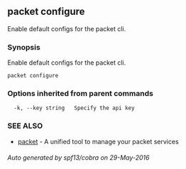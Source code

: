 ## packet configure

Enable default configs for the packet cli.

### Synopsis


Enable default configs for the packet cli.

```
packet configure
```

### Options inherited from parent commands

```
  -k, --key string   Specify the api key
```

### SEE ALSO
* [packet](packet.md)	 - A unified tool to manage your packet services

###### Auto generated by spf13/cobra on 29-May-2016
